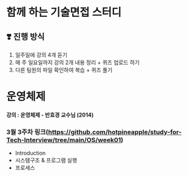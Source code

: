 # 함께 하는 기술면접 스터디
## ❣️ 진행 방식
1. 일주일에 강의 4개 듣기
2. 매 주 일요일까지 강의 2개 내용 정리 + 퀴즈 업로드 하기
3. 다른 팀원의 파일 확인하여 복습 + 퀴즈 풀기


# 운영체제
#### 강의 : 운영체제 - 반효경 교수님 (2014)

### 3월 3주차 링크(https://github.com/hotpineapple/study-for-Tech-Interview/tree/main/OS/week01)
 * Introduction
 * 시스템구조 & 프로그램 실행
 * 프로세스

